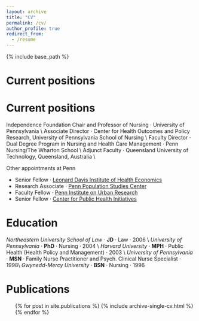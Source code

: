 ```yaml
---
layout: archive
title: "CV"
permalink: /cv/
author_profile: true
redirect_from:
  - /resume
---
```


{% include base_path %}

Current positions
======

Current positions
======
Independence Foundation Chair and Professor of Nursing · University of Pennsylvania \\
Associate Director · Center for Health Outcomes and Policy Research, University of Pennsylvania School of Nursing \\
Faculty Director · Dual Degree Program in Nursing and Health Care Management · Penn Nursing/The Wharton School \\
Adjunct Faculty · Queensland University of Technology, Queensland, Australia \\

Other appointments at Penn
+ Senior Fellow · [Leonard Davis Institute of Health Economics](https://ldi.upenn.edu/expert/matthew-d-mchugh-phd-jd-mph) 
+ Research Associate · [Penn Population Studies Center](https://www.pop.upenn.edu/bio/matthew-d-mchugh) 
+ Faculty Fellow · [Penn Institute on Urban Research](https://penniur.upenn.edu/people) 
+ Senior Fellow · [Center for Public Health Initiatives](http://www.cphi.upenn.edu/)

Education
======
*Northeastern University School of Law* · **JD** · Law · 2006 \\
*University of Pennsylvania* · **PhD** · Nursing · 2004 \\
*Harvard University* · **MPH** · Public Health (Health Policy and Management) · 2003 \\
*University of Pennsylvania* · **MSN** · Family Nurse Practitioner and Psych. Clinical Nurse Specialist · 1998\\
*Gwynedd-Mercy University* · **BSN** · Nursing · 1996 

Publications
======
  <ul>{% for post in site.publications %}
    {% include archive-single-cv.html %}
  {% endfor %}</ul>
  
